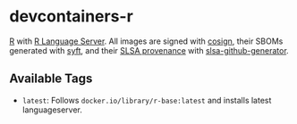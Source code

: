 # devcontainers-r

[R](https://www.r-project.org/) with [R Language Server](https://github.com/REditorSupport/languageserver). All images
are signed with [cosign](https://github.com/sigstore/cosign), their SBOMs generated with
[syft](https://github.com/anchore/syft), and their [SLSA provenance](https://slsa.dev/provenance/) with
[slsa-github-generator](https://github.com/slsa-framework/slsa-github-generator).

## Available Tags

- `latest`: Follows `docker.io/library/r-base:latest` and installs latest languageserver.
